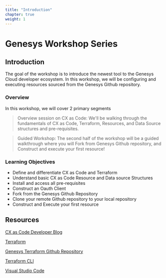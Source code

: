 ```yaml
---
title: "Introduction"
chapter: true
weight: 1
---
```


# Genesys Workshop Series

## Introduction

The goal of the workshop is to introduce the newest tool to the Genesys Cloud developer ecosystem. In this workshop, we will be configuring and executing resources sourced from the Genesys Github repository. 

### Overview

In this workshop, we will cover 2 primary segments

> Overview session on CX as Code: We'll be walking through the fundamentals of CX as Code, Terraform, Resources, and Data Source structures and pre-requisites. 

> Guided Workshop: The second half of the workshop will be a guided walkthrough where you will Fork from Genesys Github repository​, and Construct and execute your first resource!

### Learning Objectives
- Define and differentiate CX as Code and Terraform
- Understand basic CX as Code Resource and Data source Structures
- Install and access all pre-requisites
- Construct an Oauth Client
- Fork from the Genesys Github Repository
- Clone your remote Github repository to your local repository
- Construct and Execute your first resource

## Resources

[CX as Code Developer Blog](https://developer.genesys.cloud/blog/2021-04-16-cx-as-code/)

[Terraform](https://www.terraform.io/)

[Genesys Terraform Github Repository](https://github.com/MyPureCloud/terraform-provider-genesyscloud)

[Terraform CLI](https://www.terraform.io/downloads)

[Visual Studio Code](https://code.visualstudio.com/)
